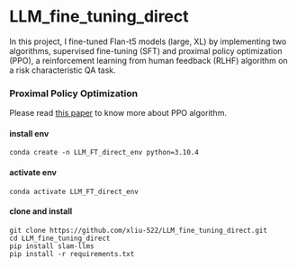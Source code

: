 # LLM_fine_tuning_direct
In this project, I fine-tuned Flan-t5 models (large, XL) by implementing two algorithms, supervised fine-tuning (SFT) and proximal policy optimization (PPO), a reinforcement learning from human feedback (RLHF) algorithm on a risk characteristic QA task.

### Proximal Policy Optimization
Please read [this paper](https://arxiv.org/pdf/1707.06347.pdf) to know more about PPO algorithm.
#### install env
```
conda create -n LLM_FT_direct_env python=3.10.4
```
#### activate env
```
conda activate LLM_FT_direct_env 
```
#### clone and install
```[requirements.txt](requirements.txt)
git clone https://github.com/xliu-522/LLM_fine_tuning_direct.git
cd LLM_fine_tuning_direct
pip install slam-llms
pip install -r requirements.txt
